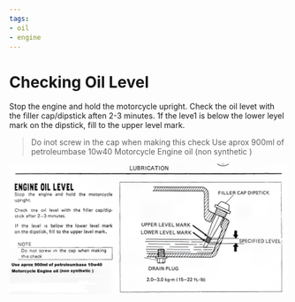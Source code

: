 ```yaml
---
tags:
- oil
- engine
---
```


# Checking Oil Level

Stop the engine and hold the motorcycle upright.
Check the oil levet with the filler cap/dipstick aften 2-3 minutes.
1f the leve1 is below the lower leyel mark on the dipstick, fill to the upper level mark.

> Do inot screw in the cap when making this check
> Use aprox 900ml of petroleumbase 10w40 Motorcycle Engine oil (non synthetic )

![PitBike-OilCheck](../../static/img/PitBike-OilCheck.jpg)

